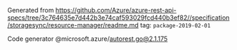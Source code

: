Generated from https://github.com/Azure/azure-rest-api-specs/tree/3c764635e7d442b3e74caf593029fcd440b3ef82//specification/storagesync/resource-manager/readme.md tag: `package-2019-02-01`

Code generator @microsoft.azure/autorest.go@2.1.175


